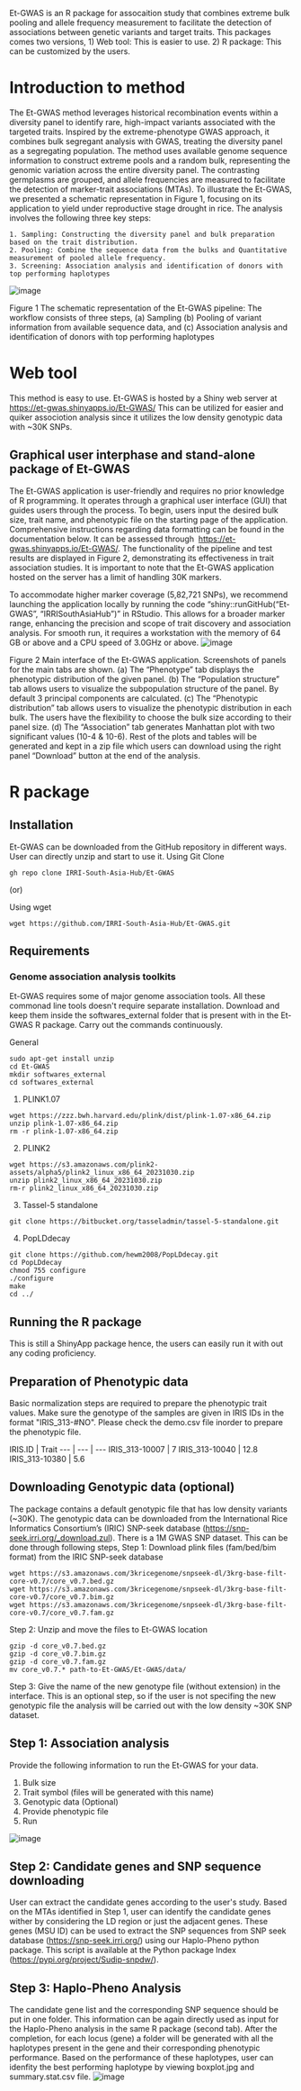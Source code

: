 Et-GWAS is an R package for assocaition study that combines extreme bulk pooling and allele frequency measurement to facilitate the detection of associations between genetic variants and target traits. This packages comes two versions, 1) Web tool: This is easier to use. 2) R package: This can be customized by the users. 

# Introduction to method
The Et-GWAS method leverages historical recombination events within a diversity panel to identify rare, high-impact variants associated with the targeted traits. Inspired by the extreme-phenotype GWAS approach, it combines bulk segregant analysis with GWAS, treating the diversity panel as a segregating population. The method uses available genome sequence information to construct extreme pools and a random bulk, representing the genomic variation across the entire diversity panel. The contrasting germplasms are grouped, and allele frequencies are measured to facilitate the detection of marker-trait associations (MTAs). To illustrate the Et-GWAS, we presented a schematic representation in Figure 1, focusing on its application to yield under reproductive stage drought in rice. The analysis involves the following three key steps: 

    1. Sampling: Constructing the diversity panel and bulk preparation based on the trait distribution.
    2. Pooling: Combine the sequence data from the bulks and Quantitative measurement of pooled allele frequency.
    3. Screening: Association analysis and identification of donors with top performing haplotypes
    
![image](extra/fig1.png)

Figure 1 The schematic representation of the Et-GWAS pipeline: The workflow consists of three steps, (a) Sampling (b) Pooling of variant information from available sequence data, and (c) Association analysis and identification of donors with top performing haplotypes

# Web tool
This method is easy to use. Et-GWAS is hosted by a Shiny web server at https://et-gwas.shinyapps.io/Et-GWAS/
This can be utilized for easier and quiker associotion analysis since it utilizes the low density genotypic data with ~30K SNPs.

## Graphical user interphase and stand-alone package of Et-GWAS 
The Et-GWAS application is user-friendly and requires no prior knowledge of R programming. It operates through a graphical user interface (GUI) that guides users through the process. To begin, users input the desired bulk size, trait name, and phenotypic file on the starting page of the application. Comprehensive instructions regarding data formatting can be found in the documentation below. It can be assessed through  https://et-gwas.shinyapps.io/Et-GWAS/. The functionality of the pipeline and test results are displayed in Figure 2, demonstrating its effectiveness in trait association studies. It is important to note that the Et-GWAS application hosted on the server has a limit of handling 30K markers.  

To accommodate higher marker coverage (5,82,721 SNPs), we recommend launching the application locally by running the code “shiny::runGitHub(“Et-GWAS”, “IRRISouthAsiaHub”)”  in RStudio. This allows for a broader marker range, enhancing the precision and scope of trait discovery and association analysis. For smooth run, it requires a workstation with the memory of 64 GB or above and a CPU speed of 3.0GHz or above.
![image](extra/fig2.png)

Figure 2 Main interface of the Et-GWAS application. Screenshots of panels for the main tabs are shown. (a) The “Phenotype” tab displays the phenotypic distribution of the given panel. (b) The “Population structure” tab allows users to visualize the subpopulation structure of the panel. By default 3 principal components are calculated. (c) The “Phenotypic distribution” tab allows users to visualize the phenotypic distribution in each bulk. The users have the flexibility to choose the bulk size according to their panel size. (d) The “Association” tab generates Manhattan plot with two significant values (10-4 & 10-6). Rest of the plots and tables will be generated and kept in a zip file which users can download using the right panel “Download” button at the end of the analysis.

# R package

## Installation
Et-GWAS can be downloaded from the GitHub repository in different ways. User can directly unzip and start to use it.
Using Git Clone
```
gh repo clone IRRI-South-Asia-Hub/Et-GWAS
```
(or)

Using wget
```
wget https://github.com/IRRI-South-Asia-Hub/Et-GWAS.git
```
## Requirements
### Genome association analysis toolkits
Et-GWAS requires some of major genome association tools. All these commonad line tools doesn't require separate installation. Download and keep them inside the softwares_external folder that is present with in the Et-GWAS R package. Carry out the commands continuously.

General
```
sudo apt-get install unzip
cd Et-GWAS
mkdir softwares_external
cd softwares_external
```
1. PLINK1.07
```
wget https://zzz.bwh.harvard.edu/plink/dist/plink-1.07-x86_64.zip
unzip plink-1.07-x86_64.zip
rm -r plink-1.07-x86_64.zip
```
2. PLINK2
```
wget https://s3.amazonaws.com/plink2-assets/alpha5/plink2_linux_x86_64_20231030.zip
unzip plink2_linux_x86_64_20231030.zip
rm-r plink2_linux_x86_64_20231030.zip
```
3. Tassel-5 standalone
```
git clone https://bitbucket.org/tasseladmin/tassel-5-standalone.git
```
4. PopLDdecay
```
git clone https://github.com/hewm2008/PopLDdecay.git 
cd PopLDdecay
chmod 755 configure
./configure
make
cd ../
```

## Running the R package
This is still a ShinyApp package hence, the users can easily run it with out any coding proficiency.

## Preparation of Phenotypic data
Basic normalization steps are required to prepare the phenotypic trait values. Make sure the genotype of the samples are given in IRIS IDs in the format "IRIS_313-#NO". Please check the demo.csv file inorder to prepare the phenotypic file.

IRIS.ID | Trait 
--- | --- | --- 
IRIS_313-10007 | 7 
IRIS_313-10040 | 12.8
IRIS_313-10380 | 5.6

## Downloading Genotypic data (optional)
The package contains a default genotypic file that has low density variants (~30K). The genotypic data can be downloaded from the International Rice Informatics Consortium’s (IRIC) SNP-seek database (https://snp-seek.irri.org/_download.zul). There is a 1M GWAS SNP dataset. This can be done through following steps,
Step 1:
Download plink files (fam/bed/bim format) from the IRIC SNP-seek database
```
wget https://s3.amazonaws.com/3kricegenome/snpseek-dl/3krg-base-filt-core-v0.7/core_v0.7.bed.gz
wget https://s3.amazonaws.com/3kricegenome/snpseek-dl/3krg-base-filt-core-v0.7/core_v0.7.bim.gz
wget https://s3.amazonaws.com/3kricegenome/snpseek-dl/3krg-base-filt-core-v0.7/core_v0.7.fam.gz
```
Step 2:
Unzip and move the files to Et-GWAS location
```
gzip -d core_v0.7.bed.gz
gzip -d core_v0.7.bim.gz
gzip -d core_v0.7.fam.gz
mv core_v0.7.* path-to-Et-GWAS/Et-GWAS/data/
```
Step 3:
Give the name of the new genotype file (without extension) in the interface. This is an optional step, so if the user is not specifing the new genotypic file the analysis will be carried out with the low density ~30K SNP dataset.

## Step 1: Association analysis
Provide  the following information to run the Et-GWAS for your data.

1. Bulk size
2. Trait symbol (files will be generated with this name)
3. Genotypic data (Optional)
4. Provide phenotypic file
5. Run

![image](extra/Rpackage_1.png)

## Step 2: Candidate genes and SNP sequence downloading
User can extract the candidate genes according to the user's study. Based on the MTAs identified in Step 1, user can identify the candidate genes wither by considering the LD region or just the adjacent genes. These genes (MSU ID) can be used to extract the SNP sequences from SNP seek database (https://snp-seek.irri.org/) using our Haplo-Pheno python package. This script is available at the Python package Index (https://pypi.org/project/Sudip-snpdw/).

## Step 3: Haplo-Pheno Analysis
The candidate gene list and the corresponding SNP sequence should be put in one folder. This information can be again directly used as input for the Haplo-Pheno analysis in the same R package (second tab). After the completion, for each locus (gene) a folder will be generated with all the haplotypes present in the gene and their corresponding phenotypic performance. Based on the performance of these haplotypes, user can idenfity the best performing haplotype by viewing boxplot.jpg and summary.stat.csv file.
![image](extra/Rpackage2.png)
